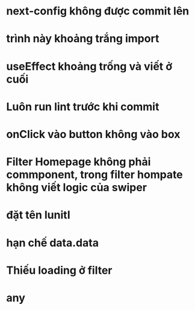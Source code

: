 # next-config không được commit lên

# trình này khoảng trắng import

# useEffect khoảng trống và viết ở cuối

# Luôn run lint trước khi commit

# onClick vào button không vào box

# Filter Homepage không phải commponent, trong filter hompate không viết logic của swiper

# đặt tên lunitI

# hạn chế data.data

# Thiếu loading ở filter

# any
